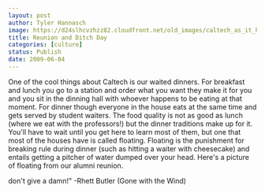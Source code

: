 ```yaml
---
layout: post
author: Tyler Hannasch
image: https://d24slhcvzhzz82.cloudfront.net/old_images/caltech_as_it_happens/6a0105349b8251970b01156fc8169f970c.jpg
title: Reunion and Ditch Day
categories: [culture]
status: Publish
date: 2009-06-04
---
```


One of the cool things about Caltech is our waited dinners. For breakfast and lunch you go to a station and order what you want they make it for you and you sit in the dinning hall with whoever happens to be eating at that moment. For dinner though everyone in the house eats at the same time and gets served by student waiters. The food quality is not as good as lunch (where we eat with the professors!) but the dinner traditions make up for it. You'll have to wait until you get here to learn most of them, but one that most of the houses have is called floating. Floating is the punishment for breaking rule during dinner (such as hitting a waiter with cheesecake) and entails getting a pitcher of water dumped over your head. Here's a picture of floating from our alumni reunion.

don't give a damn!" -Rhett Butler (Gone with the Wind)
